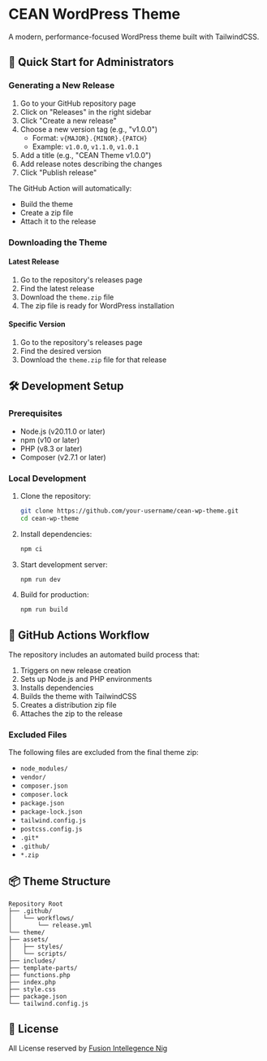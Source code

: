 # CEAN WordPress Theme

A modern, performance-focused WordPress theme built with TailwindCSS.

## 🚀 Quick Start for Administrators

### Generating a New Release

1. Go to your GitHub repository page
2. Click on "Releases" in the right sidebar
3. Click "Create a new release"
4. Choose a new version tag (e.g., "v1.0.0")
    - Format: `v{MAJOR}.{MINOR}.{PATCH}`
    - Example: `v1.0.0`, `v1.1.0`, `v1.0.1`
5. Add a title (e.g., "CEAN Theme v1.0.0")
6. Add release notes describing the changes
7. Click "Publish release"

The GitHub Action will automatically:
- Build the theme
- Create a zip file
- Attach it to the release

### Downloading the Theme

#### Latest Release
1. Go to the repository's releases page
2. Find the latest release
3. Download the `theme.zip` file
4. The zip file is ready for WordPress installation

#### Specific Version
1. Go to the repository's releases page
2. Find the desired version
3. Download the `theme.zip` file for that release

## 🛠️ Development Setup

### Prerequisites

- Node.js (v20.11.0 or later)
- npm (v10 or later)
- PHP (v8.3 or later)
- Composer (v2.7.1 or later)

### Local Development

1. Clone the repository:
   ```bash
   git clone https://github.com/your-username/cean-wp-theme.git
   cd cean-wp-theme
   ```

2. Install dependencies:
   ```bash
   npm ci
   ```

3. Start development server:
   ```bash
   npm run dev
   ```

4. Build for production:
   ```bash
   npm run build
   ```

## 🔄 GitHub Actions Workflow

The repository includes an automated build process that:
1. Triggers on new release creation
2. Sets up Node.js and PHP environments
3. Installs dependencies
4. Builds the theme with TailwindCSS
5. Creates a distribution zip file
6. Attaches the zip to the release

### Excluded Files
The following files are excluded from the final theme zip:
- `node_modules/`
- `vendor/`
- `composer.json`
- `composer.lock`
- `package.json`
- `package-lock.json`
- `tailwind.config.js`
- `postcss.config.js`
- `.git*`
- `.github/`
- `*.zip`

## 📦 Theme Structure

```
Repository Root
├── .github/
│   └── workflows/
│       └── release.yml
└── theme/
├── assets/
│   ├── styles/
│   └── scripts/
├── includes/
├── template-parts/
├── functions.php
├── index.php
├── style.css
├── package.json
└── tailwind.config.js
```
## 📜 License

All License reserved by [Fusion Intellegence Nig](https://fusionintel.io/)

```

